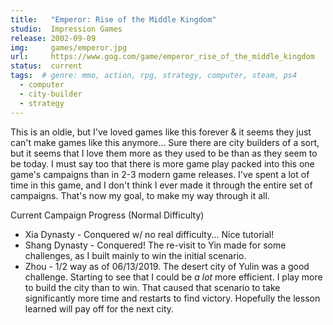 ```yaml
---
title:   "Emperor: Rise of the Middle Kingdom"
studio:  Impression Games
release: 2002-09-09 
img:     games/emperor.jpg 
url:     https://www.gog.com/game/emperor_rise_of_the_middle_kingdom
status:  current
tags:  # genre: mmo, action, rpg, strategy, computer, steam, ps4
  - computer
  - city-builder
  - strategy
---
```


This is an oldie, but I've loved games like this forever & it seems they just can't make games like this anymore... Sure there are city builders of a sort, but it seems that I love them more as they used to be than as they seem to be today. I must say too that there is more game play packed into this one game's campaigns than in 2-3 modern game releases. I've spent a lot of time in this game, and I don't think I ever made it through the entire set of campaigns. That's now my goal, to make my way through it all. 

Current Campaign Progress (Normal Difficulty)

- Xia Dynasty - Conquered w/ no real difficulty... Nice tutorial!
- Shang Dynasty - Conquered! The re-visit to Yin made for some challenges, as I built mainly to win the initial scenario.
- Zhou - 1/2 way as of 06/13/2019. The desert city of Yulin was a good challenge. Starting to see that I could be *a lot* more efficient. I play more to build the city than to win. That caused that scenario to take significantly more time and restarts to find victory. Hopefully the lesson learned will pay off for the next city.